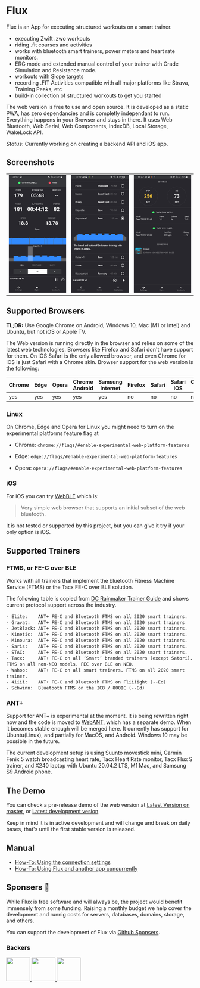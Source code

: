 # Flux

Flux is an App for executing structured workouts on a smart trainer.

- executing Zwift .zwo workouts
- riding .fit courses and activities
- works with bluetooth smart trainers, power meters and heart rate monitors.
- ERG mode and extended manual control of your trainer with Grade Simulation and Resistance mode.
- workouts with [Slope targets](https://github.com/dvmarinoff/Flux/wiki/Slope-target-for-workout-intervals)
- recording .FIT Activities compatible with all major platforms like Strava, Training Peaks, etc
- build-in collection of structured workouts to get you started

The web version is free to use and open source. It is developed as a static PWA, has zero dependancies and is completly independant to run.
Everything happens in your Browser and stays in there. It uses Web Bluetooth, Web Serial, Web Components, IndexDB, Local Storage, WakeLock API.

_Status_: Currently working on creating a backend API and iOS app.

## Screenshots

<table>
  <tr>
     <td>
       <img alt="Home Page" width="320px" src="doc/images/home-page.jpg" />
     </td>
     <td>
       <img alt="Workouts Page" width="320px" src="doc/images/workouts-page.jpg" />
     </td>
     <td>
       <img alt="Settings-page" width="320px" src="doc/images/settings-page.jpg" />
     </td>
  </tr>
</table>

## Supported Browsers

**TL;DR:** Use Google Chrome on Android, Windows 10, Mac (M1 or Intel) and Ubuntu, but not iOS or Apple TV.

The Web version is running directly in the browser and relies on some of the latest web technologies. Browsers like Firefox and Safari don't have support for them. On iOS Safari is the only allowed browser, and even Chrome for iOS is just Safari with a Chrome skin. Browser support for the web version is the following:

| Chrome | Edge | Opera | Chrome Android | Samsung Internet | Firefox | Safari | Safari iOS | Chrome iOS |
|--------|------|-------|----------------|------------------|---------|--------|------------|------------|
| yes    | yes  | yes   | yes            | yes              | no      | no     | no         | no         |


### Linux
On Chrome, Edge and Opera for Linux you might need to turn on the experimental platforms feature flag at

- Chrome: `chrome://flags/#enable-experimental-web-platform-features`

- Edge: `edge://flags/#enable-experimental-web-platform-features`

- Opera: `opera://flags/#enable-experimental-web-platform-features`

### iOS
For iOS you can try [WebBLE](https://apps.apple.com/us/app/webble/id1193531073) which is:

> Very simple web browser that supports an initial subset of the web bluetooth.

It is not tested or supported by this project, but you can give it try if your only option is iOS.



## Supported Trainers

### FTMS, or FE-C over BLE

Works with all trainers that implement the bluetooth Fitness Machine Service (FTMS) or the Tacx FE-C over BLE solution.

The following table is copied from [DC Rainmaker Trainer Guide](https://www.dcrainmaker.com/2020/11/smart-cycle-trainer-recommendations-guide-winter.html/#technical-considerations) and shows current protocol support across the industry.

```
- Elite:    ANT+ FE-C and Bluetooth FTMS on all 2020 smart trainers.
- Gravat:   ANT+ FE-C and Bluetooth FTMS on all 2020 smart trainers
- JetBlack: ANT+ FE-C and Bluetooth FTMS on all 2020 smart trainers.
- Kinetic:  ANT+ FE-C and Bluetooth FTMS on all 2020 smart trainers.
- Minoura:  ANT+ FE-C and Bluetooth FTMS on all 2020 smart trainers.
- Saris:    ANT+ FE-C and Bluetooth FTMS on all 2020 smart trainers.
- STAC:     ANT+ FE-C and Bluetooth FTMS on all 2020 smart trainers.
- Tacx:     ANT+ FE-C on all ‘Smart’ branded trainers (except Satori). FTMS on all non-NEO models. FEC over BLE on NEO.
- Wahoo:    ANT+ FE-C on all smart trainers. FTMS on all 2020 smart trainer.
- 4iiii:    ANT+ FE-C and Bluetooth FTMS on Fliiiight (--Ed)
- Schwinn:  Bluetooth FTMS on the IC8 / 800IC (--Ed)
```

### ANT+

Support for ANT+ is experimental at the moment. It is being rewritten right now and the code is moved to [WebANT](https://github.com/dvmarinoff/WebANT), which has a separate demo. When it becomes stable enough will be merged here. It currently has support for Ubuntu(Linux), and partially for MacOS, and Android. Windows 10 may be possible in the future.


The current development setup is using Suunto movestick mini, Garmin Fenix 5 watch broadcasting heart rate,
Tacx Heart Rate monitor, Tacx Flux S trainer, and X240 laptop with Ubuntu 20.04.2 LTS, M1 Mac, and Samsung S9 Android phone.

## The Demo
You can check a pre-release demo of the web version at
[Latest Version on master](https://flux-web.vercel.app/), or [Latest development vesion](https://flux-dev.vercel.app/)

Keep in mind it is in active development and will change and break on daily bases, that's until the first stable version is released.

## Manual

- [How-To: Using the connection settings](https://github.com/dvmarinoff/Flux/discussions/91)
- [How-To: Using Flux and another app concurrently](https://github.com/dvmarinoff/Flux/discussions/101)

<!-- sponsors -->
## Sponsers 💖

While Flux is free software and will always be, the project would benefit immensely from some funding. Raising a monthly budget we help cover the development and runnig costs for servers, databases, domains, storage, and others.

You can support the development of Flux via [Github Sponsers](https://github.com/sponsors/dvmarinoff).

### Backers
<div>
    <a href="https://github.com/KlausMu" target="_blank">
        <img style="display: inline-block;" src="https://avatars.githubusercontent.com/u/14290221?v=4" width="64" height="64" />
    </a>
    <a href="https://github.com/TClin76" target="_blank">
        <img style="display: inline-block;" src="https://avatars.githubusercontent.com/u/96434118?v=4" width="64" height="64" />
    </a>
    <a href="https://github.com/fvolcic" target="_blank">
        <img style="display: inline-block;" src="https://avatars.githubusercontent.com/u/59806465?s=64&v=4" width="64" height="64" />
    </a>
</div>
<!-- sponsors -->
